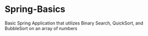 # Spring-Basics
Basic Spring Application that utilizes Binary Search, QuickSort, and BubbleSort on an array of numbers
